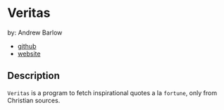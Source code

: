 # Veritas

by: Andrew Barlow

* [github](https://github.com/dandrewbarlow)
* [website](https://a-barlow.com/dandrewbarlow)

## Description

`Veritas` is a program to fetch inspirational quotes a la `fortune`, only from
Christian sources.
